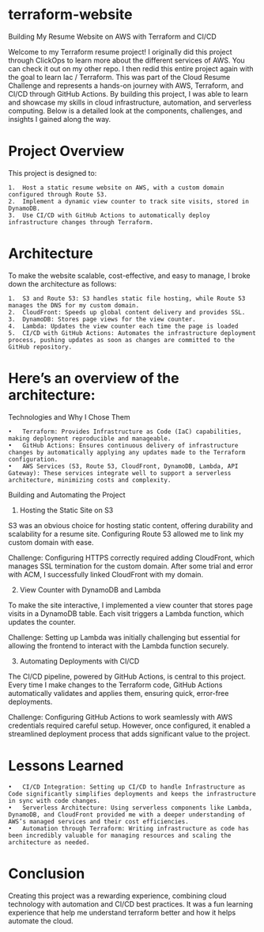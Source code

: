 # terraform-website
Building My Resume Website on AWS with Terraform and CI/CD

Welcome to my Terraform resume project! I originally did this project through ClickOps to learn more about the different services of AWS. You can check it out on my other repo. I then redid this entire project again with the goal to learn Iac / Terraform.  This was part of the Cloud Resume Challenge and represents a hands-on journey with AWS, Terraform, and CI/CD through GitHub Actions. By building this project, I was able to learn and  showcase my skills in cloud infrastructure, automation, and serverless computing. Below is a detailed look at the components, challenges, and insights I gained along the way.

# Project Overview

This project is designed to:

	1.	Host a static resume website on AWS, with a custom domain configured through Route 53.
	2.	Implement a dynamic view counter to track site visits, stored in DynamoDB.
	3.	Use CI/CD with GitHub Actions to automatically deploy infrastructure changes through Terraform.

# Architecture

To make the website scalable, cost-effective, and easy to manage, I broke down the architecture as follows:

	1.	S3 and Route 53: S3 handles static file hosting, while Route 53 manages the DNS for my custom domain.
	2.	CloudFront: Speeds up global content delivery and provides SSL.
	3.	DynamoDB: Stores page views for the view counter.
	4.	Lambda: Updates the view counter each time the page is loaded
	5.	CI/CD with GitHub Actions: Automates the infrastructure deployment process, pushing updates as soon as changes are committed to the GitHub repository.

# Here’s an overview of the architecture:

Technologies and Why I Chose Them

	•	Terraform: Provides Infrastructure as Code (IaC) capabilities, making deployment reproducible and manageable.
	•	GitHub Actions: Ensures continuous delivery of infrastructure changes by automatically applying any updates made to the Terraform configuration.
	•	AWS Services (S3, Route 53, CloudFront, DynamoDB, Lambda, API Gateway): These services integrate well to support a serverless architecture, minimizing costs and complexity.

Building and Automating the Project

1. Hosting the Static Site on S3

S3 was an obvious choice for hosting static content, offering durability and scalability for a resume site. Configuring Route 53 allowed me to link my custom domain with ease.

Challenge: Configuring HTTPS correctly required adding CloudFront, which manages SSL termination for the custom domain. After some trial and error with ACM, I successfully linked CloudFront with my domain.

2. View Counter with DynamoDB and Lambda

To make the site interactive, I implemented a view counter that stores page visits in a DynamoDB table. Each visit triggers a Lambda function, which updates the counter.

Challenge: Setting up Lambda was initially challenging but essential for allowing the frontend to interact with the Lambda function securely.

3. Automating Deployments with CI/CD

The CI/CD pipeline, powered by GitHub Actions, is central to this project. Every time I make changes to the Terraform code, GitHub Actions automatically validates and applies them, ensuring quick, error-free deployments.

Challenge: Configuring GitHub Actions to work seamlessly with AWS credentials required careful setup. However, once configured, it enabled a streamlined deployment process that adds significant value to the project.

# Lessons Learned

	•	CI/CD Integration: Setting up CI/CD to handle Infrastructure as Code significantly simplifies deployments and keeps the infrastructure in sync with code changes.
	•	Serverless Architecture: Using serverless components like Lambda, DynamoDB, and CloudFront provided me with a deeper understanding of AWS’s managed services and their cost efficiencies.
	•	Automation through Terraform: Writing infrastructure as code has been incredibly valuable for managing resources and scaling the architecture as needed.

# Conclusion

Creating this project was a rewarding experience, combining cloud technology with automation and CI/CD best practices. It was a fun learning experience that help me understand terraform better and how it helps automate the cloud. 
